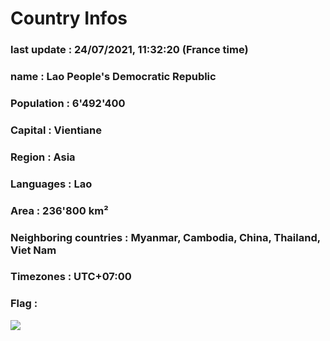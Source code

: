 # Country  Infos
### last update : 24/07/2021, 11:32:20 (France time)

### name : Lao People's Democratic Republic
### Population : 6'492'400
### Capital : Vientiane
### Region : Asia
### Languages : Lao
### Area : 236'800 km²
### Neighboring countries : Myanmar, Cambodia, China, Thailand, Viet Nam
### Timezones : UTC+07:00

### Flag :
![](https://restcountries.eu/data/lao.svg)